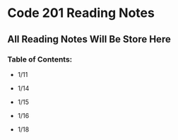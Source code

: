 # Code 201 Reading Notes #

## All Reading Notes Will Be Store Here ##

### Table of Contents: ###

* 1/11 

* 1/14

* 1/15 

* 1/16 

* 1/18 
